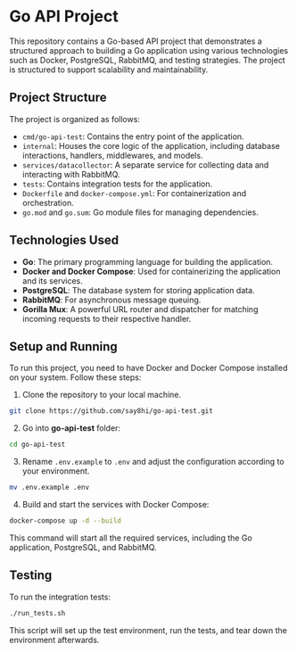 # Go API Project

This repository contains a Go-based API project that demonstrates a structured approach to building a Go application using various technologies such as Docker, PostgreSQL, RabbitMQ, and testing strategies. The project is structured to support scalability and maintainability.

## Project Structure

The project is organized as follows:

- `cmd/go-api-test`: Contains the entry point of the application.
- `internal`: Houses the core logic of the application, including database interactions, handlers, middlewares, and models.
- `services/datacollector`: A separate service for collecting data and interacting with RabbitMQ.
- `tests`: Contains integration tests for the application.
- `Dockerfile` and `docker-compose.yml`: For containerization and orchestration.
- `go.mod` and `go.sum`: Go module files for managing dependencies.

## Technologies Used

- **Go**: The primary programming language for building the application.
- **Docker and Docker Compose**: Used for containerizing the application and its services.
- **PostgreSQL**: The database system for storing application data.
- **RabbitMQ**: For asynchronous message queuing.
- **Gorilla Mux**: A powerful URL router and dispatcher for matching incoming requests to their respective handler.

## Setup and Running

To run this project, you need to have Docker and Docker Compose installed on your system. Follow these steps:

1. Clone the repository to your local machine.
```bash
git clone https://github.com/say8hi/go-api-test.git
```
2. Go into **go-api-test** folder:
```bash
cd go-api-test
```
3. Rename `.env.example` to `.env` and adjust the configuration according to your environment.
```bash
mv .env.example .env
```
4. Build and start the services with Docker Compose:
```bash
docker-compose up -d --build
```
This command will start all the required services, including the Go application, PostgreSQL, and RabbitMQ.

## Testing

To run the integration tests:
```bash
./run_tests.sh
```
This script will set up the test environment, run the tests, and tear down the environment afterwards.
